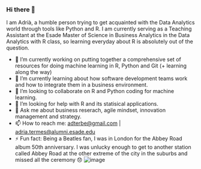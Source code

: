 ### Hi there 👋

I am Adrià, a humble person trying to get acquainted with the Data Analytics world through tools like Python and R. I am currently serving as a Teaching Assistant at the Esade Master of Science in Business Analytics in the Data Analytics with R class, so learning everyday about R is absolutely out of the question.

- 🔭 I’m currently working on putting together a comprehensive set of resources for doing machine learning in R, Python and Git (+ learning along the way)
- 🌱 I’m currently learning about how software development teams work and how to integrate them in a business environment.
- 👯 I’m looking to collaborate on R and Python coding for machine learning.
- 🤔 I’m looking for help with R and its statisical applications.
- 💬 Ask me about business reserach, agile mindset, innovation management and strategy.
- 📫 How to reach me: adterbe@gmail.com | adria.termes@alumni.esade.edu
- ⚡ Fun fact: Being a Beatles fan, I was in London for the Abbey Road album 50th anniversary. I was unlucky enough to get to another station called Abbey Road at the other extreme of the city in the suburbs and missed all the ceremony 😞
![image](https://github.com/ATB1999/ATB1999/assets/112544311/fe3f0719-857e-4ca4-a3eb-ce31a6933bf4)




